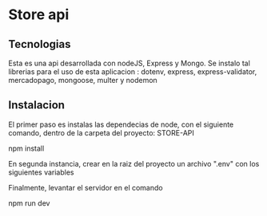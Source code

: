# Store api

## Tecnologias

Esta es una api desarrollada con nodeJS, Express y Mongo. Se instalo tal librerias para el uso de esta aplicacion : dotenv, express, express-validator, mercadopago, mongoose, multer y nodemon

## Instalacion

El primer paso es instalas las dependecias de node, con el siguiente comando, dentro de la carpeta del proyecto: STORE-API

npm install

En segunda instancia, crear en la raiz del proyecto un archivo ".env" con los siguientes variables


Finalmente, levantar el servidor en el comando 

npm run dev